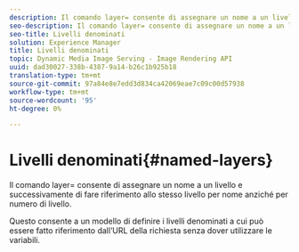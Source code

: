 ```yaml
---
description: Il comando layer= consente di assegnare un nome a un livello e successivamente di fare riferimento allo stesso livello per nome anziché per numero di livello.
seo-description: Il comando layer= consente di assegnare un nome a un livello e successivamente di fare riferimento allo stesso livello per nome anziché per numero di livello.
seo-title: Livelli denominati
solution: Experience Manager
title: Livelli denominati
topic: Dynamic Media Image Serving - Image Rendering API
uuid: dad30027-338b-4387-9a14-b26c1b925b18
translation-type: tm+mt
source-git-commit: 97a84e8e7edd3d834ca42069eae7c09c00d57938
workflow-type: tm+mt
source-wordcount: '95'
ht-degree: 0%

---
```



# Livelli denominati{#named-layers}

Il comando layer= consente di assegnare un nome a un livello e successivamente di fare riferimento allo stesso livello per nome anziché per numero di livello.

Questo consente a un modello di definire i livelli denominati a cui può essere fatto riferimento dall’URL della richiesta senza dover utilizzare le variabili.
